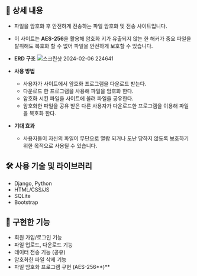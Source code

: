 ## 📖 상세 내용

- 파일을 암호화 후 안전하게 전송하는 파일 암호화 및 전송 사이트입니다.
- 이 사이트는 **AES-256**을 활용해 암호화 키가 유출되지 않는 한 해커가 중요 파일을 탈취해도 복호화 할 수 없어 파일을 안전하게 보호할 수 있습니다.
- **ERD 구조**
![스크린샷 2024-02-06 224641](https://github.com/YUDABB/FETS/assets/114066269/9ae3fd7b-5557-4333-a0cb-7e0c62bfcea0)

- **사용 방법**
    - 사용자가 사이트에서 암호화 프로그램을 다운로드 받는다.
    - 다운로드 한 프로그램을 사용해 파일을 암호화 한다.
    - 암호화 시킨 파일을 사이트에 올려 파일을 공유한다.
    - 암호화한 파일을 공유 받은 다른 사용자가 다운로드한 프로그램을 이용해 파일을 복호화 한다.
- **기대 효과**
    - 사용자들이 자신의 파일이 무단으로 열람 되거나 도난 당하지 않도록 보호하기 위한 목적으로 사용될 수 있습니다.

## 🛠️ 사용 기술 및 라이브러리

- Django, Python
- HTML/CSS/JS
- SQLite
- Bootstrap

## 📱 구현한 기능

- 회원 가입/로그인 기능
- 파일 업로드, 다운로드 기능
- 데이터 전송 기능 (공유)
- 암호화한 파일 삭제 기능
- 파일 암호화 프로그램 구현 (AES-256**)**
